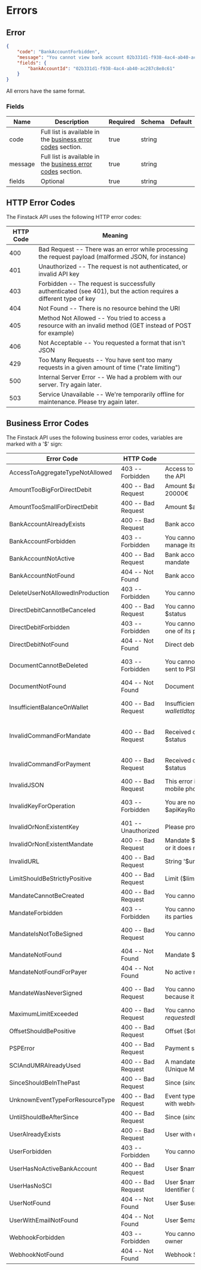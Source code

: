 # Errors

## Error

```json
{
    "code": "BankAccountForbidden",
    "message": "You cannot view bank account 02b331d1-f938-4ac4-ab40-ac287c8e8c61 because you do not manage its owner",
    "fields": {
        "bankAccountId": "02b331d1-f938-4ac4-ab40-ac287c8e8c61"
    }
}
```

All errors have the same format.
	
### Fields
|Name|Description|Required|Schema|Default|
|----|----|----|----|----|
|code| Full list is available in the [business error codes](#business-error-codes) section. |true|string||
|message| Full list is available in the [business error codes](#business-error-codes) section. |true|string||
|fields| Optional |true|string||

## HTTP Error Codes

The Finstack API uses the following HTTP error codes:

HTTP Code | Meaning
--------- | -------
400 | Bad Request -- There was an error while processing the request payload (malformed JSON, for instance)
401 | Unauthorized -- The request is not authenticated, or invalid API key
403 | Forbidden -- The request is successfully authenticated (see 401), but the action requires a different type of key
404 | Not Found -- There is no resource behind the URI
405 | Method Not Allowed -- You tried to access a resource with an invalid method (GET instead of POST for example)
406 | Not Acceptable -- You requested a format that isn't JSON
429 | Too Many Requests -- You have sent too many requests in a given amount of time ("rate limiting")
500 | Internal Server Error -- We had a problem with our server. Try again later.
503 | Service Unavailable -- We're temporarily offline for maintenance. Please try again later.

## Business Error Codes

The Finstack API uses the following business error codes, variables are marked with a '$' sign:

Error Code | HTTP Code | Message | Fields
---------- | --------- | ------- | ------
AccessToAggregateTypeNotAllowed | 403 -- Forbidden | Access to aggregate $aggregateId of type $aggregateType is not open to the API | aggregateType, aggregateId
AmountTooBigForDirectDebit | 400 -- Bad Request | Amount $amount is too big, the maximum amount for a direct debit is 20000€ | amount
AmountTooSmallForDirectDebit | 400 -- Bad Request | Amount $amount is too small, the minimum amount for a direct debit is 1€ | amount
BankAccountAlreadyExists | 400 -- Bad Request | Bank account $bankAccountId already exists | bankAccountId
BankAccountForbidden | 403 -- Forbidden | You cannot view bank account $bankAccountId because you do not manage its owner | bankAccountId
BankAccountNotActive | 400 -- Bad Request | Bank account $bankAccountId is not active and cannot be used in a mandate | bankAccountId
BankAccountNotFound | 404 -- Not Found | Bank account $bankAccountId was not found | bankAccountId
DeleteUserNotAllowedInProduction | 403 -- Forbidden | You cannot delete user $userId in production | userId
DirectDebitCannotBeCanceled | 400 -- Bad Request | You cannot cancel direct debit '$directDebitId' because it is in status $status | directDebitId, status
DirectDebitForbidden | 403 -- Forbidden | You cannot view direct debit $directDebitId because you do not manage one of its parties | directDebitId
DirectDebitNotFound | 404 -- Not Found | Direct debit $directDebitId was not found | directDebitId
DocumentCannotBeDeleted | 403 -- Forbidden | You cannot delete/ignore document '$fileName' because it was already sent to PSP | documentId, documentType, fileName
DocumentNotFound | 404 -- Not Found | Document $documentId was not found | documentId
InsufficientBalanceOnWallet | 400 -- Bad Request | Insufficient balance ($balance €) on wallet $walletId to pay all fees ($pendingFees €) | walletId, balance, pendingFees
InvalidCommandForMandate | 400 -- Bad Request | Received command $commandName for mandate $mandateRef in status $status | mandateId, mandateRef, commandName, status
InvalidCommandForPayment | 400 -- Bad Request | Received command $commandName for payment $paymentId in status $status | paymentId, commandName, status
InvalidJSON | 400 -- Bad Request | This error is raised anytime the JSON is invalid or any field inside it such as mobile phone, BIC or IBAN |
InvalidKeyForOperation | 403 -- Forbidden | You are not allowed to execute a $operationType operation with a $apiKeyRole API key | apiKeyId, apiKeyRole, operationType
InvalidOrNonExistentKey | 401 -- Unauthorized | Please provide a valid API key | keyHeader
InvalidOrNonExistentMandate | 400 -- Bad Request | Mandate $mandateId cannot be used either because it is in an invalid state or it does not exist | mandateId
InvalidURL | 400 -- Bad Request | String '$url' is not a valid URL or service is down | url, errorMessage
LimitShouldBeStrictlyPositive | 400 -- Bad Request | Limit ($limit) should be strictly positive | limit
MandateCannotBeCreated | 400 -- Bad Request | You cannot create a mandate because $reason | reason
MandateForbidden | 403 -- Forbidden | You cannot view mandate $mandateId because you do not manage one of its parties | mandateId
MandateIsNotToBeSigned | 400 -- Bad Request | You cannot sign mandate $mandateRef because it is in status $status | mandateId, mandateRef, status
MandateNotFound | 404 -- Not Found | Mandate $mandateId was not found | mandateId
MandateNotFoundForPayer | 404 -- Not Found | No active mandate was found for payer $email | email
MandateWasNeverSigned | 400 -- Bad Request | You cannot download the document associated to mandate $mandateRef because it was never signed | mandateId, mandateRef, status
MaximumLimitExceeded | 400 -- Bad Request | You cannot request $requestedLimit elements because it exceeds the maximum limit ($maximumLimit) | requestedLimit, maximumLimit
OffsetShouldBePositive | 400 -- Bad Request | Offset ($offset) should be positive | offset
PSPError | 400 -- Bad Request | Payment service provider error ($code): $message | code, message
SCIAndUMRAlreadyUsed | 400 -- Bad Request | A mandate already exists with SCI (SEPA Creditor Identifier) $sci and UMR (Unique Mandate Reference) $umr | sci, umr
SinceShouldBeInThePast | 400 -- Bad Request | Since ($since) should be before now ($now) | since, now
UnknownEventTypeForResourceType | 400 -- Bad Request | Event type $eventType unknown for resource type $resourceType, occurs with webhooks | eventType, resourceType
UntilShouldBeAfterSince | 400 -- Bad Request | Since ($since) should be before until ($until) | since, until
UserAlreadyExists | 400 -- Bad Request | User with email $email already exists | email 
UserForbidden | 403 -- Forbidden | You cannot view user $userId because you do not manage it | userId
UserHasNoActiveBankAccount | 400 -- Bad Request | User $name has no active bank account | userId, name
UserHasNoSCI | 400 -- Bad Request | User $name cannot be a creditor because it does not have a SEPA Creditor Identifier (SCI) | userId, name
UserNotFound | 404 -- Not Found | User $userId was not found | userId
UserWithEmailNotFound | 404 -- Not Found | User $email was not found | email
WebhookForbidden | 403 -- Forbidden | You cannot view webhook $webhookId because you do not manage its owner | webhookId
WebhookNotFound | 404 -- Not Found | Webhook $webhookId was not found | webhookId
